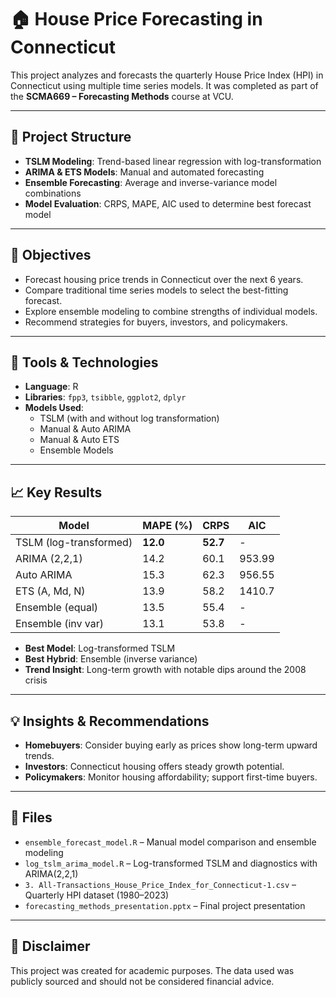 # 🏠 House Price Forecasting in Connecticut

This project analyzes and forecasts the quarterly House Price Index (HPI) in Connecticut using multiple time series models. It was completed as part of the **SCMA669 – Forecasting Methods** course at VCU.

---

## 📁 Project Structure

- **TSLM Modeling**: Trend-based linear regression with log-transformation
- **ARIMA & ETS Models**: Manual and automated forecasting
- **Ensemble Forecasting**: Average and inverse-variance model combinations
- **Model Evaluation**: CRPS, MAPE, AIC used to determine best forecast model

---

## 🎯 Objectives

- Forecast housing price trends in Connecticut over the next 6 years.
- Compare traditional time series models to select the best-fitting forecast.
- Explore ensemble modeling to combine strengths of individual models.
- Recommend strategies for buyers, investors, and policymakers.

---

## 🔧 Tools & Technologies

- **Language**: R
- **Libraries**: `fpp3`, `tsibble`, `ggplot2`, `dplyr`
- **Models Used**:
  - TSLM (with and without log transformation)
  - Manual & Auto ARIMA
  - Manual & Auto ETS
  - Ensemble Models

---

## 📈 Key Results

| Model                | MAPE (%) | CRPS   | AIC     |
|---------------------|----------|--------|---------|
| TSLM (log-transformed) | **12.0** | **52.7** | -       |
| ARIMA (2,2,1)       | 14.2     | 60.1   | 953.99  |
| Auto ARIMA          | 15.3     | 62.3   | 956.55  |
| ETS (A, Md, N)      | 13.9     | 58.2   | 1410.7  |
| Ensemble (equal)    | 13.5     | 55.4   | -       |
| Ensemble (inv var)  | 13.1     | 53.8   | -       |

- **Best Model**: Log-transformed TSLM
- **Best Hybrid**: Ensemble (inverse variance)
- **Trend Insight**: Long-term growth with notable dips around the 2008 crisis

---

## 💡 Insights & Recommendations

- **Homebuyers**: Consider buying early as prices show long-term upward trends.
- **Investors**: Connecticut housing offers steady growth potential.
- **Policymakers**: Monitor housing affordability; support first-time buyers.

---

## 📂 Files

- `ensemble_forecast_model.R` – Manual model comparison and ensemble modeling
- `log_tslm_arima_model.R` – Log-transformed TSLM and diagnostics with ARIMA(2,2,1)
- `3. All-Transactions_House_Price_Index_for_Connecticut-1.csv` – Quarterly HPI dataset (1980–2023)
- `forecasting_methods_presentation.pptx` – Final project presentation

---

## 📌 Disclaimer

This project was created for academic purposes. The data used was publicly sourced and should not be considered financial advice.
